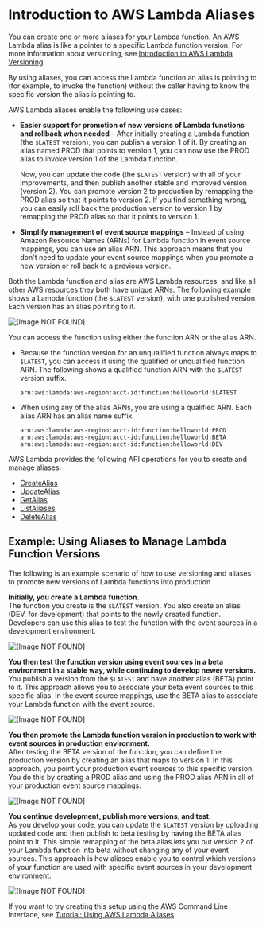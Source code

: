 # Introduction to AWS Lambda Aliases<a name="aliases-intro"></a>

You can create one or more aliases for your Lambda function\. An AWS Lambda alias is like a pointer to a specific Lambda function version\. For more information about versioning, see [Introduction to AWS Lambda Versioning](versioning-intro.md)\. 

By using aliases, you can access the Lambda function an alias is pointing to \(for example, to invoke the function\) without the caller having to know the specific version the alias is pointing to\.

AWS Lambda aliases enable the following use cases:
+ **Easier support for promotion of new versions of Lambda functions and rollback when needed** – After initially creating a Lambda function \(the `$LATEST` version\), you can publish a version 1 of it\. By creating an alias named PROD that points to version 1, you can now use the PROD alias to invoke version 1 of the Lambda function\. 

  Now, you can update the code \(the `$LATEST` version\) with all of your improvements, and then publish another stable and improved version \(version 2\)\. You can promote version 2 to production by remapping the PROD alias so that it points to version 2\. If you find something wrong, you can easily roll back the production version to version 1 by remapping the PROD alias so that it points to version 1\.

+ **Simplify management of event source mappings** – Instead of using Amazon Resource Names \(ARNs\) for Lambda function in event source mappings, you can use an alias ARN\. This approach means that you don't need to update your event source mappings when you promote a new version or roll back to a previous version\. 

Both the Lambda function and alias are AWS Lambda resources, and like all other AWS resources they both have unique ARNs\. The following example shows a Lambda function \(the `$LATEST` version\), with one published version\. Each version has an alias pointing to it\.

![\[Image NOT FOUND\]](http://docs.aws.amazon.com/lambda/latest/dg/images/alias_intro_2_10.png)

You can access the function using either the function ARN or the alias ARN\.
+ Because the function version for an unqualified function always maps to `$LATEST`, you can access it using the qualified or unqualified function ARN\. The following shows a qualified function ARN with the `$LATEST` version suffix\.

  ```
  arn:aws:lambda:aws-region:acct-id:function:helloworld:$LATEST
  ```
+ When using any of the alias ARNs, you are using a qualified ARN\. Each alias ARN has an alias name suffix\.

  ```
  arn:aws:lambda:aws-region:acct-id:function:helloworld:PROD
  arn:aws:lambda:aws-region:acct-id:function:helloworld:BETA
  arn:aws:lambda:aws-region:acct-id:function:helloworld:DEV
  ```

AWS Lambda provides the following API operations for you to create and manage aliases:
+ [CreateAlias](API_CreateAlias.md)
+ [UpdateAlias](API_UpdateAlias.md)
+ [GetAlias](API_GetAlias.md)
+ [ListAliases](API_ListAliases.md)
+ [DeleteAlias](API_DeleteAlias.md)

## Example: Using Aliases to Manage Lambda Function Versions<a name="aliases-intro-example"></a>

The following is an example scenario of how to use versioning and aliases to promote new versions of Lambda functions into production\.

**Initially, you create a Lambda function\.**  
The function you create is the `$LATEST` version\. You also create an alias \(DEV, for development\) that points to the newly created function\. Developers can use this alias to test the function with the event sources in a development environment\.  

![\[Image NOT FOUND\]](http://docs.aws.amazon.com/lambda/latest/dg/images/alias_scenario_2_10.png)

**You then test the function version using event sources in a beta environment in a stable way, while continuing to develop newer versions\.**  
You publish a version from the `$LATEST` and have another alias \(BETA\) point to it\. This approach allows you to associate your beta event sources to this specific alias\. In the event source mappings, use the BETA alias to associate your Lambda function with the event source\.  

![\[Image NOT FOUND\]](http://docs.aws.amazon.com/lambda/latest/dg/images/alias_scenario_2_20.png)

**You then promote the Lambda function version in production to work with event sources in production environment\.**  
After testing the BETA version of the function, you can define the production version by creating an alias that maps to version 1\. In this approach, you point your production event sources to this specific version\. You do this by creating a PROD alias and using the PROD alias ARN in all of your production event source mappings\.  

![\[Image NOT FOUND\]](http://docs.aws.amazon.com/lambda/latest/dg/images/alias_scenario_2_30.png)

**You continue development, publish more versions, and test\.**  
As you develop your code, you can update the `$LATEST` version by uploading updated code and then publish to beta testing by having the BETA alias point to it\. This simple remapping of the beta alias lets you put version 2 of your Lambda function into beta without changing any of your event sources\. This approach is how aliases enable you to control which versions of your function are used with specific event sources in your development environment\.  

![\[Image NOT FOUND\]](http://docs.aws.amazon.com/lambda/latest/dg/images/alias_scenario_2_40.png)

If you want to try creating this setup using the AWS Command Line Interface, see [Tutorial: Using AWS Lambda Aliases](versioning-aliases-walkthrough1.md)\.